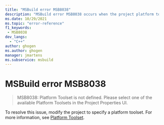 ```yaml
---
title: "MSBuild error MSB8038"
description: "MSBuild error MSB8038 occurs when the project platform toolset isn't specified."
ms.date: 10/29/2021
ms.topic: "error-reference"
f1_keywords:
 - MSB8038
dev_langs:
  - "C++"
author: ghogen
ms.author: ghogen
manager: jmartens
ms.subservice: msbuild
---
```

# MSBuild error MSB8038

> MSB8038: Platform Toolset is not defined. Please select one of the available Platform Toolsets in the Project Properties UI.

To resolve this issue, modify the project to specify a platform toolset. For more information, see [Platform Toolset](/cpp/build/reference/general-property-page-project#platform-toolset).
